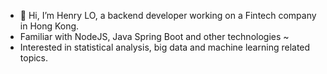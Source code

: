 - 👋 Hi, I’m Henry LO, a backend developer working on a Fintech company in Hong Kong.
- Familiar with NodeJS, Java Spring Boot and other technologies ~ 
- Interested in statistical analysis, big data and machine learning related topics.

<!---
Henrylo1227/Henrylo1227 is a ✨ special ✨ repository because its `README.md` (this file) appears on your GitHub profile.
You can click the Preview link to take a look at your changes.
--->
